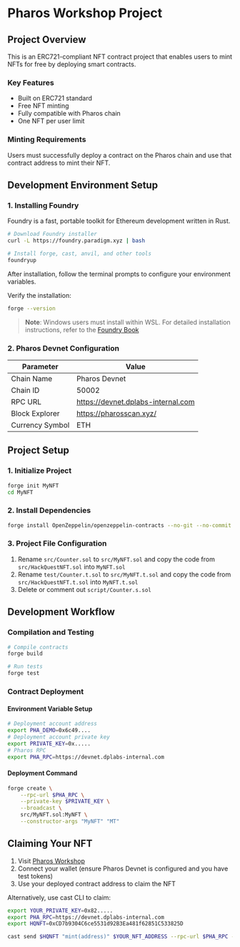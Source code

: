 # Pharos Workshop Project

## Project Overview
This is an ERC721-compliant NFT contract project that enables users to mint NFTs for free by deploying smart contracts.

### Key Features
- Built on ERC721 standard
- Free NFT minting
- Fully compatible with Pharos chain
- One NFT per user limit

### Minting Requirements
Users must successfully deploy a contract on the Pharos chain and use that contract address to mint their NFT.

## Development Environment Setup

### 1. Installing Foundry
Foundry is a fast, portable toolkit for Ethereum development written in Rust.

```bash
# Download Foundry installer
curl -L https://foundry.paradigm.xyz | bash

# Install forge, cast, anvil, and other tools
foundryup
```

After installation, follow the terminal prompts to configure your environment variables.

Verify the installation:
```bash
forge --version
```

> **Note**: Windows users must install within WSL. For detailed installation instructions, refer to the [Foundry Book](https://book.getfoundry.sh/?open_in_browser=true)

### 2. Pharos Devnet Configuration
| Parameter | Value |
|-----------|-------|
| Chain Name | Pharos Devnet |
| Chain ID | 50002 |
| RPC URL | https://devnet.dplabs-internal.com |
| Block Explorer | https://pharosscan.xyz/ |
| Currency Symbol | ETH |

## Project Setup

### 1. Initialize Project
```bash
forge init MyNFT
cd MyNFT
```

### 2. Install Dependencies
```bash
forge install OpenZeppelin/openzeppelin-contracts --no-git --no-commit
```

### 3. Project File Configuration
1. Rename `src/Counter.sol` to `src/MyNFT.sol` and copy the code from `src/HackQuestNFT.sol` into `MyNFT.sol`
2. Rename `test/Counter.t.sol` to `src/MyNFT.t.sol` and copy the code from `src/HackQuestNFT.t.sol` into `MyNFT.t.sol`
3. Delete or comment out `script/Counter.s.sol`

## Development Workflow

### Compilation and Testing
```bash
# Compile contracts
forge build

# Run tests
forge test
```

### Contract Deployment

#### Environment Variable Setup
```bash
# Deployment account address
export PHA_DEMO=0x6c49....
# Deployment account private key
export PRIVATE_KEY=0x.....
# Pharos RPC
export PHA_RPC=https://devnet.dplabs-internal.com
```

#### Deployment Command
```bash
forge create \
    --rpc-url $PHA_RPC \
    --private-key $PRIVATE_KEY \
    --broadcast \
    src/MyNFT.sol:MyNFT \
    --constructor-args "MyNFT" "MT"
```

## Claiming Your NFT
1. Visit [Pharos Workshop](https://nft-front-lilac.vercel.app/)
2. Connect your wallet (ensure Pharos Devnet is configured and you have test tokens)
3. Use your deployed contract address to claim the NFT

Alternatively, use cast CLI to claim:
```bash
export YOUR_PRIVATE_KEY=0x82.....
export PHA_RPC=https://devnet.dplabs-internal.com
export HQNFT=0xCD7b9304C6ce5531d92B3Ea481f62851C533825D

cast send $HQNFT "mint(address)" $YOUR_NFT_ADDRESS --rpc-url $PHA_RPC --private-key $YOUR_PRIVATE_KEY
```
